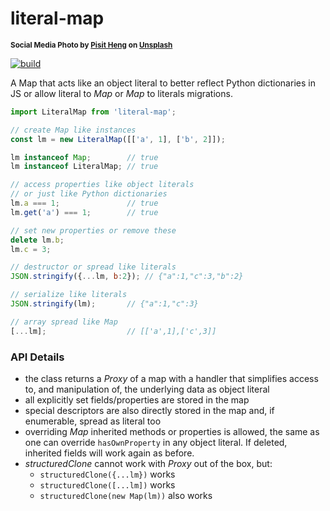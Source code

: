 # literal-map

<sup>**Social Media Photo by [Pisit Heng](https://unsplash.com/@pisitheng) on [Unsplash](https://unsplash.com/)**</sup>

[![build](https://github.com/WebReflection/literal-map/actions/workflows/node.js.yml/badge.svg)](https://github.com/WebReflection/literal-map/actions/workflows/node.js.yml)

A Map that acts like an object literal to better reflect Python dictionaries in JS or allow literal to *Map* or *Map* to literals migrations.

```js
import LiteralMap from 'literal-map';

// create Map like instances
const lm = new LiteralMap([['a', 1], ['b', 2]]);

lm instanceof Map;        // true
lm instanceof LiteralMap; // true

// access properties like object literals
// or just like Python dictionaries
lm.a === 1;               // true
lm.get('a') === 1;        // true

// set new properties or remove these
delete lm.b;
lm.c = 3;

// destructor or spread like literals
JSON.stringify({...lm, b:2}); // {"a":1,"c":3,"b":2}

// serialize like literals
JSON.stringify(lm);       // {"a":1,"c":3}

// array spread like Map
[...lm];                  // [['a',1],['c',3]]
```

### API Details

  * the class returns a *Proxy* of a map with a handler that simplifies access to, and manipulation of, the underlying data as object literal
  * all explicitly set fields/properties are stored in the map
  * special descriptors are also directly stored in the map and, if enumerable, spread as literal too
  * overriding *Map* inherited methods or properties is allowed, the same as one can override `hasOwnProperty` in any object literal. If deleted, inherited fields will work again as before.
  * *structuredClone* cannot work with *Proxy* out of the box, but:
    * `structuredClone({...lm})` works
    * `structuredClone([...lm])` works
    * `structuredClone(new Map(lm))` also works
